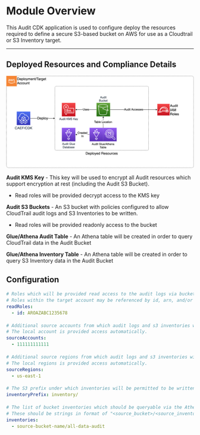 # Module Overview

This Audit CDK application is used to configure deploy the resources required to define a secure S3-based bucket on AWS for use as a Cloudtrail or S3 Inventory target.

***

## Deployed Resources and Compliance Details

![Audit](../../../constructs/L3/utility/audit-l3-construct/docs/Audit.png)

**Audit KMS Key** - This key will be used to encrypt all Audit resources which support encryption at rest (including the Audit S3 Bucket).

* Read roles will be provided decrypt access to the KMS key

**Audit S3 Buckets** - An S3 bucket with policies configured to allow CloudTrail audit logs and S3 Inventories to be written.

* Read roles will be provided readonly access to the bucket

**Glue/Athena Audit Table** - An Athena table will be created in order to query CloudTrail data in the Audit Bucket

**Glue/Athena Inventory Table** - An Athena table will be created in order to query S3 Inventory data in the Audit Bucket

## Configuration

```yaml
# Roles which will be provided read access to the audit logs via bucket policy.
# Roles within the target account may be referenced by id, arn, and/or name.
readRoles:
  - id: AROAZABC1235678

# Additional source accounts from which audit logs and s3 inventories will be accepted to the bucket.
# The local account is provided access automatically.
sourceAccounts:
  - 111111111111

# Additional source regions from which audit logs and s3 inventories will be accepted to the bucket.
# The local regions is provided access automatically.
sourceRegions:
  - us-east-1

# The S3 prefix under which inventories will be permitted to be written
inventoryPrefix: inventory/

# The list of bucket inventories which should be queryable via the Athena inventory table
# These should be strings in format of "<source_bucket>/<source_inventory_id>"
inventories:
  - source-bucket-name/all-data-audit
```
